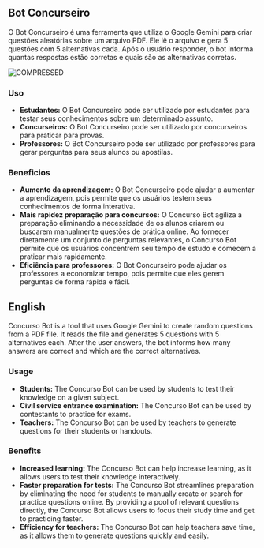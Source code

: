 ## Bot Concurseiro

O Bot Concurseiro é uma ferramenta que utiliza o Google Gemini para criar questões aleatórias sobre um arquivo PDF. Ele lê o arquivo e gera 5 questões com 5 alternativas cada. Após o usuário responder, o bot informa quantas respostas estão corretas e quais são as alternativas corretas.

![COMPRESSED](https://github.com/the-Luke-R/Bot_Concurseiro/assets/118010668/1ee4b07e-231d-4761-8023-b4418dcfed65)

### Uso

* **Estudantes:** O Bot Concurseiro pode ser utilizado por estudantes para testar seus conhecimentos sobre um determinado assunto.
* **Concurseiros:** O Bot Concurseiro pode ser utilizado por concurseiros para praticar para provas.
* **Professores:** O Bot Concurseiro pode ser utilizado por professores para gerar perguntas para seus alunos ou apostilas.

### Beneficios

* **Aumento da aprendizagem:** O Bot Concurseiro pode ajudar a aumentar a aprendizagem, pois permite que os usuários testem seus conhecimentos de forma interativa.
* **Mais rapidez preparação para concursos:** O Concurso Bot agiliza a preparação eliminando a necessidade de os alunos criarem ou buscarem manualmente questões de prática online. Ao fornecer diretamente um conjunto de perguntas relevantes, o Concurso Bot permite que os usuários concentrem seu tempo de estudo e comecem a praticar mais rapidamente.
* **Eficiência para professores:** O Bot Concurseiro pode ajudar os professores a economizar tempo, pois permite que eles gerem perguntas de forma rápida e fácil.

## English

Concurso Bot is a tool that uses Google Gemini to create random questions from a PDF file. It reads the file and generates 5 questions with 5 alternatives each. After the user answers, the bot informs how many answers are correct and which are the correct alternatives.

### Usage
* **Students:** The Concurso Bot can be used by students to test their knowledge on a given subject.
* **Civil service entrance examination:** The Concurso Bot can be used by contestants to practice for exams.
* **Teachers:** The Concurso Bot can be used by teachers to generate questions for their students or handouts.

### Benefits
* **Increased learning:** The Concurso Bot can help increase learning, as it allows users to test their knowledge interactively.
* **Faster preparation for tests:** The Concurso Bot streamlines preparation by eliminating the need for students to manually create or search for practice questions online. By providing a pool of relevant questions directly, the Concurso Bot allows users to focus their study time and get to practicing faster.
* **Efficiency for teachers:** The Concurso Bot can help teachers save time, as it allows them to generate questions quickly and easily.
